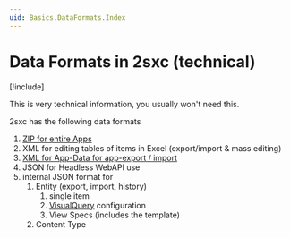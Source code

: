 ```yaml
---
uid: Basics.DataFormats.Index
---
```


# Data Formats in 2sxc (technical)

[!include[](~/pages/basics/stack/_shared-float-summary.md)]

<style>.context-box-summary .data-all { visibility: visible; } </style>

This is very technical information, you usually won't need this.

2sxc has the following data formats

1. [ZIP for entire Apps](xref:Basics.DataFormats.Zip.Index)
1. XML for editing tables of items in Excel (export/import & mass editing)
1. [XML for App-Data for app-export / import](xref:Basics.DataFormats.Xml.AppData.Index)
1. JSON for Headless WebAPI use
1. internal JSON format for
    1. Entity (export, import, history)
        1. single item
        1. [VisualQuery](xref:Basics.Query.VisualQuery.Index) configuration
        1. View Specs (includes the template)
    1. Content Type
